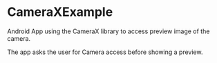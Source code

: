 # CameraXExample


Android App using the CameraX library to access preview image of the camera.

The app asks the user for Camera access before showing a preview.
